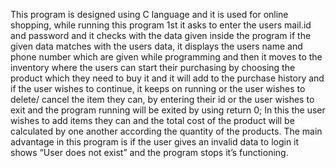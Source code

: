 This program is designed using C language and it is used for online shopping, while  running this program 1st it asks to enter the users mail.id and password and it checks with the data given inside the program if the given data matches with the users data, it displays the users name and phone number which are given while programming and then it moves to the inventory where the users can start their purchasing by choosing the product which they need to buy it and it will add to the purchase history and if the user wishes to continue, it keeps on running or the user wishes to delete/ cancel the item they can, by entering their id or the user wishes to exit and the program running will be exited by using return 0;
In this the user wishes to add items they can and the total cost of the product will be calculated by one another according the quantity of the products.
The main advantage in this program is if the user gives an invalid data to login it shows “User does not exist” and the program stops it’s functioning.

